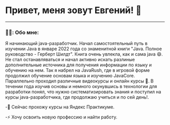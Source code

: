 # Привет, меня зовут Евгений! 👋

---

### 👨‍💻: Обо мне:

Я начинающий java-разработчик. Начал самостоятельный путь в изучении Java в январе 2022 года со знаменитной книги "Java. Полное руководство - Герберт Шилдт". Книга очень увлекла, как и сама java 😄. Не стал останавляваться и начал активно искать разлиные дополнительные источника для получения информации по языку и обучению на нем. Так я набрел на JavaRush, где в игровой форме продолжил обучение основам языка и изучению JavaCore. Параллельно проходил различные видеокурсы и онлайн курсы 🏃. В течении года изучив основы и немного окунувшись в технологии для разработки понял, что нужно систематизировать знания и поступил на курсы java-разработчика, где продолжаю учиться и по сей день!.

-🔭 Сейчас прохожу курсы на Яндекс Практикуме.

-⚡ Хочу освоить новую профессию и найти работу.

<!--
**SemenenkoEugene/SemenenkoEugene** is a ✨ _special_ ✨ repository because its `README.md` (this file) appears on your GitHub profile.

Here are some ideas to get you started:

- 🔭 I’m currently working on ...
- 🌱 I’m currently learning ...
- 👯 I’m looking to collaborate on ...
- 🤔 I’m looking for help with ...
- 💬 Ask me about ...
- 📫 How to reach me: ...
- 😄 Pronouns: ...
- ⚡ Fun fact: ...
-->

